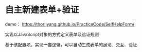 # 自主新建表单+验证

demo： https://thorliyang.github.io/PracticeCode/SelfHelpForm/

实现以JavaScript对象的方式定义表单及验证规则

基于该配置项，实现一套逻辑，可以自动生成表单的展现、交互、验证
